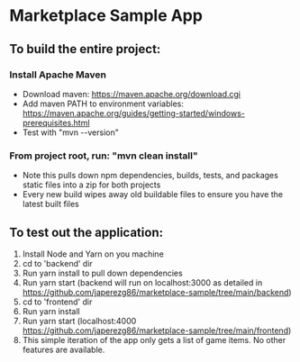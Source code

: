 # Marketplace Sample App #

## To build the entire project: ##
### Install Apache Maven ###
  * Download maven: https://maven.apache.org/download.cgi
  * Add maven PATH to environment variables: https://maven.apache.org/guides/getting-started/windows-prerequisites.html
  * Test with "mvn --version"
### From project root, run: "mvn clean install" ###
  * Note this pulls down npm dependencies, builds, tests, and packages static files into a zip for both projects
  * Every new build wipes away old buildable files to ensure you have the latest built files

## To test out the application: ##
1. Install Node and Yarn on you machine
2. cd to 'backend' dir
3. Run yarn install to pull down dependencies
4. Run yarn start (backend will run on localhost:3000 as detailed in https://github.com/japerezg86/marketplace-sample/tree/main/backend)
5. cd to 'frontend' dir
6. Run yarn install
7. Run yarn start (localhost:4000 https://github.com/japerezg86/marketplace-sample/tree/main/frontend)
8. This simple iteration of the app only gets a list of game items. No other features are available.
